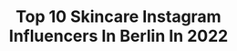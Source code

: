 ---
title: Top 10 Skincare Instagram Influencers In Berlin In 2022
description: >-
  Find top skincare Instagram influencers in Berlin in 2022. Most popular hashtags: #skincare #beauty #berlin #blogger.
platform: Instagram
hits: 79
text_top: Discover the top-rated Instagram profiles on inBeat.
text_bottom: Our platform has 79 Instagram influencers like this in Berlin, Germany for you to work with.
profiles:
  - username: "lullugun"
    fullname: >-
      Lullu Gun (Official) 🖤🕊
    bio: >-
      Int. Venus Award Winner | Int. #Actress | #TV | #Showgirl | #Model | 🌎📍BERLIN | — • #420 Queen 👑 • — |
    location: "Germany"
    followers: 57295
    engagement: 244
    commentsToLikes: 0.030759
    id: ck0u93b7p8t3w0i19idwufo17
    verified: false
    hashtags: "#happy, #skincare, #berlin, #420"
  - username: "katyyys_welt"
    fullname: >-
      KaTi☆Beautyberaterin☆by☆Avon
    bio: >-
      🖤 My little life♡ Ich bin Ich #Leader & #Beautyberaterin by #Avon #Kaffeetantenmittwoch #IchbinAvon #workingmom #Bloggerin
    location: "Germany"
    followers: 6339
    engagement: 374
    commentsToLikes: 0.229746
    id: ck6ugqe2m4jm10j71o5phvvtd
    verified: false
    hashtags: "#erfolgistkeingl, #gl, #gutenmorgen, #dankbar"
  - username: "_laura_hwe"
    fullname: >-
      Laura  🥀☕️
    bio: >-
      📍Düsseldorf ❤️ @stani612 🐆Fashion|Beauty|Lifestyle
    location: "Germany"
    followers: 6223
    engagement: 1067
    commentsToLikes: 0.083770
    id: ck9wozp6r76fr0j78nwzqbbqv
    verified: false
    hashtags: "#streetstyleinspo, #americanstyle, #womensupportingwomen, #fashioninspo"
  - username: "kiamisu_"
    fullname: >-
      Kim Ahrens
    bio: >-
      🔊 quality over quantity 📸 photo & editing @kiamisuphotography ❤ Home & Heart: #Kassel, Germany 📨 contact: kiamisu@gmx.de Impressum:
    location: "Germany"
    followers: 127256
    engagement: 102
    commentsToLikes: 0.065407
    id: ck5pz2kx6yy3t0i11txrfg8fi
    verified: false
    hashtags: "#fashionmagazine, #carmushka, #carmushkaootw, #portrait"
  - username: "me.soeren"
    fullname: >-
      Søren
    bio: >-
      „Be in love with your life“ 🔹Germany 📍Berlin 🔹📩 DM: soerenger@gmx.de
    location: "Germany"
    followers: 5749
    engagement: 1005
    commentsToLikes: 0.062651
    id: ckaoyrmrliro90i78gzp5vhll
    verified: false
    hashtags: "#stayhealthy, #mood, #tbt, #smile"
  - username: "mi_leenaa_"
    fullname: >-
      👟FITNESS | HEALTHY LIFESTYLE
    bio: >-
      MILENA030▪️Fitnessökonomin▪️Prof.Sportsmanagement/TDS Sports▪️Athletikcoach TCblauweiss▪️Personaltrainer▪️Pilatesteacher Weights for Women▪️Team NOCCO
    location: "Germany"
    followers: 10636
    engagement: 499
    commentsToLikes: 0.047823
    id: ck5hkxbqqj71n0i11r0f1jzhn
    verified: false
    hashtags: "#fitness, #focus, #teamnocco, #beauty"
  - username: "ev_irina"
    fullname: >-
      Eva Irina
    bio: >-
      • Born and Raised in Berlin 🇩🇪 • Maturing dentist 🦷 • Fav Things to do: 🎤 📷 🏊🏼‍♀️🏌🏼‍♀️
    location: "Germany"
    followers: 11453
    engagement: 1270
    commentsToLikes: 0.077290
    id: ck9hbw74iipv70j786dv60a09
    verified: false
    hashtags: "#fashionblogger, #summergirl, #fashioninstas, #travelergirl"
  - username: "yolcsita_eats"
    fullname: >-
      Yoli | Vegan | FoodPhotography
    bio: >-
      💛 Mindfulness & Sustainability ✨ Fair Fashion 🧘🏼‍♀️ Certified Yoga Teacher 🌏 Berlin
    location: "Germany"
    followers: 35551
    engagement: 256
    commentsToLikes: 0.119558
    id: ck0vwpj40uy880i196z1j0qw8
    verified: false
    hashtags: "#veganberlin, #foodography, #plantbased, #nachhaltigkeit"
  - username: "tinesuchtnachmehr"
    fullname: >-
      Tine
    bio: >-
      Skincare • Beauty • Scents #Lipstickjunkie & #SkinCareLover 📍 Berlin
    location: "Germany"
    followers: 10561
    engagement: 573
    commentsToLikes: 0.019202
    id: ck9wd3or9dxms0j7876gdvwjw
    verified: false
    hashtags: "#lippenstift, #vegannails, #nailpolish, #notd"
  - username: "sarghonaa"
    fullname: >-
      Sarghona Sultany
    bio: >-
      @glow.aesthetics_hh #hamburg mail:sarghona.sultany@web.de J❤️
    location: "Germany"
    followers: 30510
    engagement: 195
    commentsToLikes: 0.121049
    id: ck14kfcarp8vq0i19err44qjj
    verified: false
    hashtags: "#berlin, #family, #hh, #happy"
---